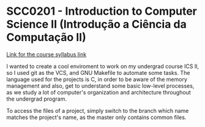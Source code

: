 # SCC0201 - Introduction to Computer Science II (Introdução a Ciência da Computação II)

[Link for the course syllabus link](https://uspdigital.usp.br/jupiterweb/obterDisciplina?sgldis=SCC0201&nomdis=)

I wanted to create a cool enviroment to work on my undergrad course ICS II,
so I used git as the VCS, and GNU Makefile to automate some tasks.
The language used for the projects is C, in order to be aware of the memory
management and also, get to understand some basic low-level processes, as we study
a lot of computer's organization and architecture throughout the undergrad program. 

To access the files of a project, simply switch to the branch which name matches
the project's name, as the master only contains common files.
